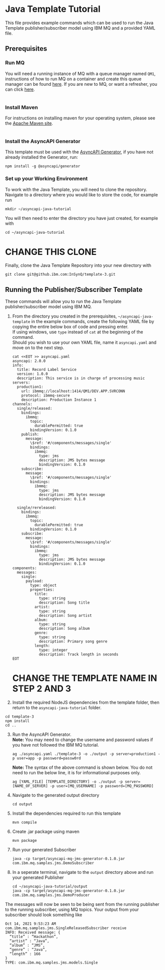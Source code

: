 Java Template Tutorial
===

This file provides example commands which can be used to run the Java Template publisher/subscriber model using IBM MQ and a provided YAML file.

## Prerequisites

### Run MQ
You will need a running instance of MQ with a queue manager named `QM1`, instructions of how to run MQ on a container and create this queue manager can be found [here](https://developer.ibm.com/tutorials/mq-connect-app-queue-manager-containers/). If you are new to MQ, or want a refresher, you can click [here](https://ibm.biz/learn-mq).
<br></br>

### Install Maven
For instructions on installing maven for your operating system, please see the [Apache Maven site](https://maven.apache.org/install.html).
<br></br>

### Install the AsyncAPI Generator
This template must be used with the [AsyncAPI Generator](https://github.com/asyncapi/generator/), if you have not already installed the Generator, run:
```
npm install -g @asyncapi/generator
```
### Set up your Working Environment
To work with the Java Template, you will need to clone the repository. Navigate to a directory where you would like to store the code, for example run
```
mkdir ~/asyncapi-java-tutorial
```
You will then need to enter the directory you have just created, for example with
```
cd ~/asyncapi-java-tutorial
```
# CHANGE THIS CLONE
Finally, clone the Java Template Repository into your new directory with
```
git clone git@github.ibm.com:InSynQ/template-3.git
```

## Running the Publisher/Subscriber Template
These commands will allow you to run the Java Template publisher/subscriber model using IBM MQ. 
1. From the directory you created in the prerequisites, `~/asyncapi-java-template` in the example commands, create the following YAML file by copying the entire below box of code and pressing enter.
<br>If using windows, use `type` instead of `cat` at the beginning of the command.<br>Should you wish to use your own YAML file, name it `asyncapi.yaml` and move on to the next step.
    ```
    cat <<EOT >> asyncapi.yaml
    asyncapi: 2.0.0
    info:
      title: Record Label Service
      version: 1.0.0
      description: This service is in charge of processing music
    servers:
      production1:
        url: ibmmq://localhost:1414/QM1/DEV.APP.SVRCONN
        protocol: ibmmq-secure
        description: Production Instance 1
    channels:
      single/released:
        bindings:
          ibmmq:
            topic:
              durablePermitted: true
            bindingVersion: 0.1.0
        publish: 
          message:
            \$ref: '#/components/messages/single'
            bindings:
              ibmmq:
                type: jms
                description: JMS bytes message
                bindingVersion: 0.1.0
        subscribe:
          message:
            \$ref: '#/components/messages/single'
            bindings:
              ibmmq:
                type: jms
                description: JMS bytes message
                bindingVersion: 0.1.0

      single/rereleased:
        bindings:
          ibmmq:
            topic:
              durablePermitted: true
            bindingVersion: 0.1.0
        subscribe:
          message:
            \$ref: '#/components/messages/single'
            bindings:
              ibmmq:
                type: jms
                description: JMS bytes message
                bindingVersion: 0.1.0
    components:
      messages:
        single:
          payload:
            type: object
            properties:
              title:
                type: string
                description: Song title
              artist:
                type: string
                description: Song artist
              album:
                type: string
                description: Song album
              genre:
                type: string
                description: Primary song genre
              length:
                type: integer
                description: Track length in seconds
    EOT
    ```
    # CHANGE THE TEMPLATE NAME IN STEP 2 AND 3
2. Install the required NodeJS dependencies from the template folder, then return to the `asyncapi-java-tutorial` folder.
```
cd template-3
npm install
cd ..
```
3. Run the AsyncAPI Generator. <br>**Note:** You may need to change the username and password values if you have not followed the IBM MQ tutorial.
    ```
    ag ./asyncapi.yaml ./template-3 -o ./output -p server=production1 -p user=app -p password=passw0rd
    ```
    **Note:** The syntax of the above command is shown below. You do not need to run the below line, it is for informational purposes only.
    ```
    ag [YAML_FILE] [TEMPLATE_DIRECTORY] -o ./output -p server=[NAME_OF_SERVER] -p user=[MQ_USERNAME] -p password=[MQ_PASSWORD]
    ```
4. Navigate to the generated output directory
    ```
    cd output
    ```
5. Install the dependencies required to run this template
    ```
    mvn compile 
    ```
6. Create .jar package using maven
    ```
    mvn package
    ```
7. Run your generated Subscriber
    ```
    java -cp target/asyncapi-mq-jms-generator-0.1.0.jar com.ibm.mq.samples.jms.DemoSubscriber
    ```
8. In a seperate terminal, navigate to the `output` directory above and run your generated Publisher   
    ```
    cd ~/asyncapi-java-tutorial/output
    java -cp target/asyncapi-mq-jms-generator-0.1.0.jar com.ibm.mq.samples.jms.DemoProducer
    ```

The messages will now be seen to be being sent from the running publisher to the running subscriber, using MQ topics. Your output from your subscriber should look something like
```
Oct 14, 2021 9:53:23 AM com.ibm.mq.samples.jms.SingleReleasedSubscriber receive
INFO: Received message: {
  “title” : “Hackathon”,
  “artist” : “Java”,
  “album” : “JMS”,
  “genre” : “Java”,
  “length” : 166
}
TYPE: com.ibm.mq.samples.jms.models.Single
```
